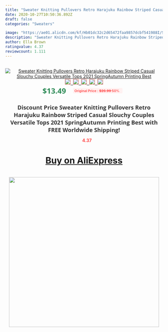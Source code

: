 ```yaml
---
title: "Sweater Knitting Pullovers Retro Harajuku Rainbow Striped Casual Slouchy Couples Versatile Tops 2021 SpringAutumn Printing Best"
date: 2020-10-27T10:50:36.892Z
draft: false
categories: "Sweaters"

image: "https://ae01.alicdn.com/kf/Hb01dc32c2d65472faa9857dcbf541988I/Sweater-Knitting-Pullovers-Retro-Harajuku-Rainbow-Striped-Casual-Slouchy-Couples-Versatile-Tops-2021-Spring-Autumn-Printing.jpg"
description: "Sweater Knitting Pullovers Retro Harajuku Rainbow Striped Casual Slouchy Couples Versatile Tops 2021 SpringAutumn Printing Best"
author: Ella Brown
ratingvalue: 4.37
reviewcount: 1.111
---
```

<br>
<div style="text-align: center;">
<a href="https://s.click.aliexpress.com/e/_AtSZff" target="_blank" rel="nofollow noopener noreferrer"><img alt="Sweater Knitting Pullovers Retro Harajuku Rainbow Striped Casual Slouchy Couples Versatile Tops 2021 SpringAutumn Printing Best" class="magnifier-image" src="https://ae01.alicdn.com/kf/Hb01dc32c2d65472faa9857dcbf541988I/Sweater-Knitting-Pullovers-Retro-Harajuku-Rainbow-Striped-Casual-Slouchy-Couples-Versatile-Tops-2021-Spring-Autumn-Printing.jpg_640x640.jpg">
<br>
<img style="border:1px solid salmon" src="https://ae01.alicdn.com/kf/Hb01dc32c2d65472faa9857dcbf541988I/Sweater-Knitting-Pullovers-Retro-Harajuku-Rainbow-Striped-Casual-Slouchy-Couples-Versatile-Tops-2021-Spring-Autumn-Printing.jpg_120x120.jpg">&nbsp;&nbsp;<img style="border:1px solid salmon" src="https://ae01.alicdn.com/kf/He4d926e362f94fb084bad8590461a1b8X/Sweater-Knitting-Pullovers-Retro-Harajuku-Rainbow-Striped-Casual-Slouchy-Couples-Versatile-Tops-2021-Spring-Autumn-Printing.jpg_120x120.jpg">&nbsp;&nbsp;<img style="border:1px solid salmon" src="https://ae01.alicdn.com/kf/H963f7aa262524c5c97dd5cdbc28ff4e7R/Sweater-Knitting-Pullovers-Retro-Harajuku-Rainbow-Striped-Casual-Slouchy-Couples-Versatile-Tops-2021-Spring-Autumn-Printing.jpg_120x120.jpg">&nbsp;&nbsp;<img style="border:1px solid salmon" src="https://ae01.alicdn.com/kf/Hda35b8f7f72e470486ef6ef0d6c582b5H/Sweater-Knitting-Pullovers-Retro-Harajuku-Rainbow-Striped-Casual-Slouchy-Couples-Versatile-Tops-2021-Spring-Autumn-Printing.jpg_120x120.jpg">&nbsp;&nbsp;<img style="border:1px solid salmon" src="https://ae01.alicdn.com/kf/Hefe739ae95584d49a01ae132ff1d3411g/Sweater-Knitting-Pullovers-Retro-Harajuku-Rainbow-Striped-Casual-Slouchy-Couples-Versatile-Tops-2021-Spring-Autumn-Printing.jpg_120x120.jpg"></a></div><br0>
<div style="text-align: center;"><span style="background-color: white; border: 0px; box-sizing: border-box; color: seagreen; display: inline-block; font-family: &quot;open sans&quot; , &quot;arial&quot; , &quot;helvetica&quot; , sans-serif , &quot;heiti&quot;; font-size: 24px; font-stretch: inherit; font-weight: 700; line-height: inherit; margin: 0px 10px 0px 0px; padding: 0px; vertical-align: middle;">$13.49 </span>
<span style="background: rgb(255 , 241 , 241); border-radius: 3px; border: 0px; box-sizing: border-box; color: #ff4747; display: inline-block; font-family: inherit; font-size: 12px; font-stretch: inherit; font-style: inherit; font-variant: inherit; font-weight: 600; line-height: inherit; margin: 0px; padding: 2px 5px; transform: scale(0.9); vertical-align: middle;">Original Price : <b style="text-decoration: line-through;">$26.99 </b> 50%&nbsp;&nbsp;</span></div>
<h1 style="color: #333333; display: inline-block; font-family: &quot;open sans&quot; , &quot;arial&quot; , &quot;helvetica&quot; , sans-serif , &quot;heiti&quot;; font-size: 18px; font-stretch: inherit; font-weight: 700; text-align: center;">Discount Price Sweater Knitting Pullovers Retro Harajuku Rainbow Striped Casual Slouchy Couples Versatile Tops 2021 SpringAutumn Printing Best with FREE Worldwide Shipping!</h1>
<div style="color: #ff4747; text-align: center;">
<img src="https://4.bp.blogspot.com/-M0ZcTcb-5uY/XleCXlxnR4I/AAAAAAAAAEc/OrjgMkXV1oMQFaCRZj5HQwOCBcu3w1FegCPcBGAYYCw/s1600/star.png" style="height: 15px;">&nbsp;<b>4.37</b></div>
<div class="button_cont" align="center"><a class="buynow_a" href="https://s.click.aliexpress.com/e/_AtSZff" target="_blank" rel="nofollow noopener noreferrer"><H1>Buy on AliExpress</H1></a></div><br>
<div class="separator" style="clear: both; text-align: center;">
<img src="https://lh3.googleusercontent.com/-pTy5HemUv9M/XlePHvY0dAI/AAAAAAAAAE4/0nX5iRUoIWY8eMW9Dpxeirr157OZliDIgCLcBGAsYHQ/s1600/badge.gif" width="480">
</div>
